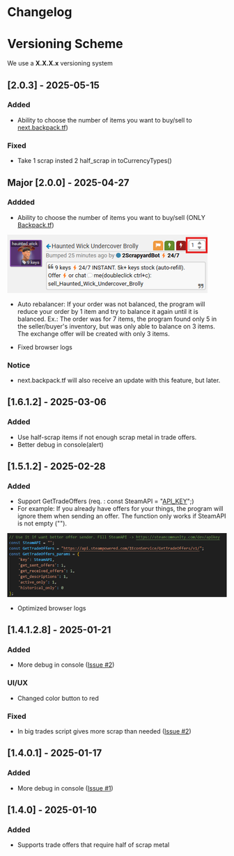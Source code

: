 # Changelog

# Versioning Scheme

We use a **X.X.X.x** versioning system

## [2.0.3] - 2025-05-15
### Added
- Ability to choose the number of items you want to buy/sell to [next.backpack.tf](https://next.backpack.tf/))

### Fixed
- Take 1 scrap insted 2 half_scrap in toCurrencyTypes()

## Major [2.0.0] - 2025-04-27
### Addded
- Ability to choose the number of items you want to buy/sell (ONLY [Backpack.tf](https://backpack.tf/))

 ![New sell/buy order ability](/images/NewSellOrderAbility.png)

- Auto rebalancer: If your order was not balanced, the program will reduce your order by 1 item and try to balance it again until it is balanced.
Ex.: The order was for 7 items, the program found only 5 in the seller/buyer's inventory, but was only able to balance on 3 items. The exchange offer will be created with only 3 items.

- Fixed browser logs
### Notice
- next.backpack.tf will also receive an update with this feature, but later.

## [1.6.1.2] - 2025-03-06
### Added
- Use half-scrap items if not enough scrap metal in trade offers.
- Better debug in console(alert)

## [1.5.1.2] - 2025-02-28
### Added 
- Support GetTradeOffers (req. : const SteamAPI = "[API_KEY](https://steamcommunity.com/dev/apikey)";)
- For example: If you already have offers for your things, the program will ignore them when sending an offer. The function only works if SteamAPI is not empty ("").


 ![Lines where need put API_KEY](/images/GetTradeOffers_Lines.png)


- Optimized browser logs

## [1.4.1.2.8] - 2025-01-21
### Added 
- More debug in console ([Issue #2](https://github.com/BrBriz/One-Click-Offer/issues/2))
### UI/UX
- Changed color button to red 

### Fixed
- In big trades script gives more scrap than needed ([Issue #2](https://github.com/BrBriz/One-Click-Offer/issues/2))

## [1.4.0.1] - 2025-01-17
### Added
- More debug in console ([Issue #1](https://github.com/BrBriz/One-Click-Offer/issues/1))

## [1.4.0] - 2025-01-10
### Added
- Supports trade offers that require half of scrap metal

